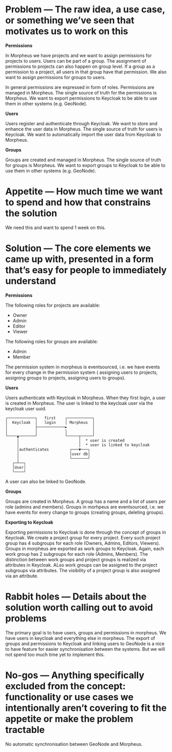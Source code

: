 # Problem — The raw idea, a use case, or something we’ve seen that motivates us to work on this

**Permissions**

In Morpheus we have projects and we want to assign permissions for projects to users. Users can be part of a group. The
assignment of permissions to projects can also happen on group level. If a group as a permission to a project, all users
in that group have that permission.
We also want to assign permissions for groups to users.

In general permissions are expressed in form of roles. Permissions are managed in Morpheus. The single source of truth
for the permissions is Morpheus. We want to export permissions to Keycloak to be able to use them in other systems
(e.g. GeoNode).

**Users**

Users register and authenticate through Keycloak. We want to store and enhance the user data in Morpheus. The single
source of truth for users is Keycloak. We want to automatically import the user data from Keycloak to Morpheus.

**Groups**

Groups are created and managed in Morpheus. The single source of truth for groups is Morpheus. We want to export groups
to Keycloak to be able to use them in other systems (e.g. GeoNode).



# Appetite — How much time we want to spend and how that constrains the solution

We need this and want to spend 1 week on this.

# Solution — The core elements we came up with, presented in a form that’s easy for people to immediately understand

**Permissions**

The following roles for projects are available:
* Owner
* Admin
* Editor
* Viewer

The following roles for groups are available:
* Admin
* Member

The permission system in morpheus is eventsourced, i.e. we have events for every change in the permission system (
assigning users to projects, assigning groups to projects, assigning users to groups).

**Users**

Users authenticate with Keycloak in Morpheus. When they first login, a user is created in Morpheus. The
user is linked to the keycloak user via the keycloak user uuid.

```
┌────────────┐   first    ┌───────────┐
│  Keycloak  │   login    │ Morpheus  │
│            ├────────────►           │
│            │            │           │
└────▲───────┘            └─────┬─────┘
     │                          │  * user is created
     │                          │  * user is linked to keycloak
     │authenticates         ┌───▼───┐
     │                      │user db│
     │                      └───────┘
   ┌─┴──┐
   │User│
   └────┘
```

A user can also be linked to GeoNode.


**Groups**

Groups are created in Morpheus. A group has a name and a list of users per role (admins and members).
Groups in morhpeus are eventsourced, i.e. we have events for every change to groups (creating groups, deleting groups).

**Exporting to Keycloak**

Exporting permissions to Keycloak is done through the concept of groups in Keycloak. We create a project group for every
project. Every such project group has 4 subgroups for each role (Owners, Admins, Editors, Viewers). Groups in morpheus
are exported as work groups to Keycloak. Again, each work group has 2 subgroups for each role (Admins, Members).
The distinction between work groups and project groups is realized via attributes in Keycloak.
ALso work groups can be assigned to the project subgroups via attributes. The visibility of a project group is
also assigned via an attribute.

# Rabbit holes — Details about the solution worth calling out to avoid problems

The primary goal is to have users, groups and permissions in morpheus. We have users in keycloak and everything else in
morpheus. The export of groups and permissions to Keycloak and linking users to GeoNode is a nice to have feature for
easier synchronisation between the systems. But we will not spend too much time yet to implement this.


# No-gos — Anything specifically excluded from the concept: functionality or use cases we intentionally aren’t covering to fit the appetite or make the problem tractable

No automatic synchronisation between GeoNode and Morpheus.
